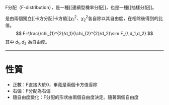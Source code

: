 F分配（F-distribution），是一種[[連續型機率分配]]，也是一種[[抽樣分配]]。

是由兩個獨立[[卡方分配|卡方值]]$\chi^2_1$、$\chi^2_2$各自除以其自由度，在相除後得到的比值。
$$
F=\frac{\chi_{1}^{2}/d_1}{\chi_{2}^{2}/d_2}\sim F_{\,d_1,d_2}
$$
其中 $d_1, d_2$ 為自由度。
- - -
# 性質
- 正數：F直接大於0，畢竟是兩個卡方值香除
- 右偏：F分配為右偏
- 隨自由度變化：F分配的形狀由兩個自由度決定。隨著兩個自由度
